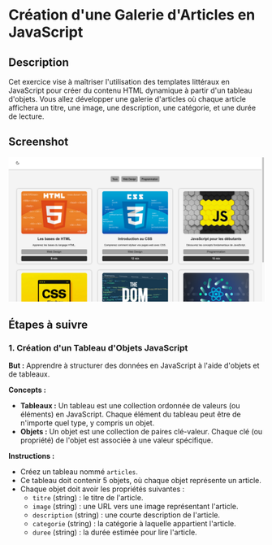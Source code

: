 # Création d'une Galerie d'Articles en JavaScript

## Description
Cet exercice vise à maîtriser l'utilisation des templates littéraux en JavaScript pour créer du contenu HTML dynamique à partir d'un tableau d'objets. Vous allez développer une galerie d'articles où chaque article affichera un titre, une image, une description, une catégorie, et une durée de lecture.

## Screenshot

![alt text](https://github.com/sisilass31/gallery-js/blob/main/assets/images/gallery.png?raw=true)

## Étapes à suivre

### 1. Création d'un Tableau d'Objets JavaScript

**But :** Apprendre à structurer des données en JavaScript à l'aide d'objets et de tableaux.

**Concepts :**
- **Tableaux :** Un tableau est une collection ordonnée de valeurs (ou éléments) en JavaScript. Chaque élément du tableau peut être de n'importe quel type, y compris un objet.
- **Objets :** Un objet est une collection de paires clé-valeur. Chaque clé (ou propriété) de l'objet est associée à une valeur spécifique.

**Instructions :**
- Créez un tableau nommé `articles`.
- Ce tableau doit contenir 5 objets, où chaque objet représente un article.
- Chaque objet doit avoir les propriétés suivantes :
  - `titre` (string) : le titre de l'article.
  - `image` (string) : une URL vers une image représentant l'article.
  - `description` (string) : une courte description de l'article.
  - `categorie` (string) : la catégorie à laquelle appartient l'article.
  - `duree` (string) : la durée estimée pour lire l'article.

